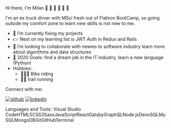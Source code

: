 Hi there, I'm Milan 👋 👋 👋 👋 👋 👋


I'm an ex truck driver with MSci fresh out of Flatiron BootCamp, so going outside my comfort zone to learn new skills is not new to me. 

- 🌱 I’m currently fixing my projects
- 👉 Next on my learning list is JWT Auth in Redux and Rails
- 👯 I’m looking to collaborate with newies to software industry learn more about algorithms and data structures
- 🥅 2020 Goals: find a dream job in the IT industry, learn a new language (Python)
- Hobbies: 
  - 🚵🏼‍♂️ Bike riding
  - 🏃‍♂️ trail running
  
Connect with me:

[![github](https://cloud.githubusercontent.com/assets/17016297/18839843/0e06a67a-83d2-11e6-993a-b35a182500e0.png)][github]
[![linkedin](https://cloud.githubusercontent.com/assets/17016297/18839836/0a06deb4-83d2-11e6-8078-1d0974af0f63.png)][linkedin]

<i class="fab fa-linkedin"></i>

<i class="fa fa-gear fa-spin fa-2x" style="color: firebrick"></i>
Languages and Tools:
Visual Studio CodeHTML5CSS3SassJavaScriptReactGatsbyGraphQLNode.jsDenoSQLMySQLMongoDBGitGitHubTerminal

[github]: https://github.com/zicna
[linkedin]: https://www.linkedin.com/feed/

